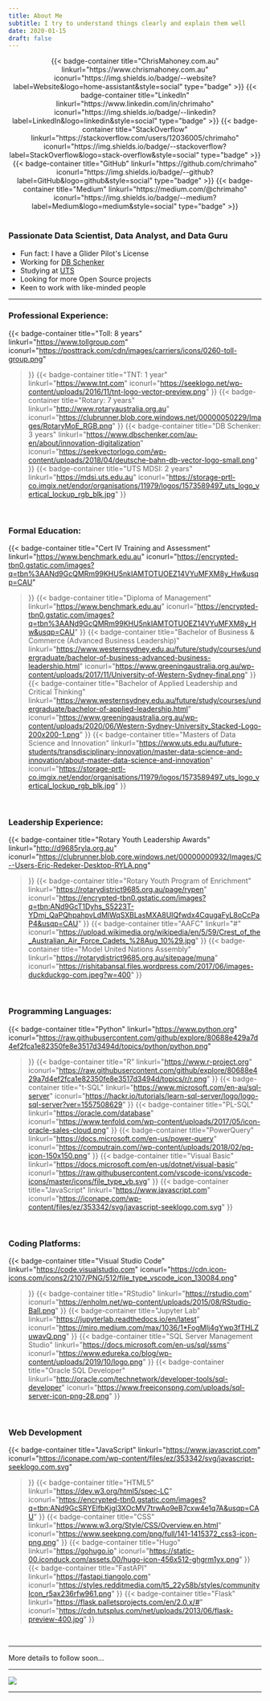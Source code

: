 ```yaml
---
title: About Me
subtitle: I try to understand things clearly and explain them well
date: 2020-01-15
draft: false
---
```


<!-- 
Good references for badges:
- Shield details: https://shields.io/#your-badge
- Good Badges Repo: https://github.com/alexandresanlim/Badges4-README.md-Profile
- Another good Badges Repo: https://github.com/Ileriayo/markdown-badges 
-->

<div align="center">
    {{< badge-container 
        title="ChrisMahoney.com.au" 
        linkurl="https://www.chrismahoney.com.au" 
        iconurl="https://img.shields.io/badge/--website?label=Website&logo=home-assistant&style=social" 
        type="badge"
    >}}
    {{< badge-container 
        title="LinkedIn" 
        linkurl="https://www.linkedin.com/in/chrimaho" 
        iconurl="https://img.shields.io/badge/--linkedin?label=LinkedIn&logo=linkedin&style=social" 
        type="badge"
    >}}
    {{< badge-container 
        title="StackOverflow" 
        linkurl="https://stackoverflow.com/users/12036005/chrimaho" 
        iconurl="https://img.shields.io/badge/--stackoverflow?label=StackOverflow&logo=stack-overflow&style=social" 
        type="badge"
    >}}
    {{< badge-container 
        title="GitHub" 
        linkurl="https://github.com/chrimaho" 
        iconurl="https://img.shields.io/badge/--github?label=GitHub&logo=github&style=social" 
        type="badge"
    >}}
    {{< badge-container 
        title="Medium" 
        linkurl="https://medium.com/@chrimaho" 
        iconurl="https://img.shields.io/badge/--medium?label=Medium&logo=medium&style=social" 
        type="badge"
    >}}
</div>

<br>

### Passionate Data Scientist, Data Analyst, and Data Guru

<!--
Good reference sites for emoji's:
- https://gist.github.com/rxaviers/7360908
- https://gist.github.com/ricealexander/ae8b8cddc3939d6ba212f953701f53e6
- https://github.com/ikatyang/emoji-cheat-sheet
- https://unicode.org/emoji/charts/full-emoji-list.html
-->

- Fun fact: I have a Glider Pilot's License
- Working for [DB Schenker](https://www.dbschenker.com/au-en/about/innovation-digitalization)
- Studying at [UTS](https://mdsi.uts.edu.au)
- Looking for more Open Source projects
- Keen to work with like-minded people

---

### Professional Experience:

{{< badge-container 
    title="Toll: 8 years" 
    linkurl="https://www.tollgroup.com" 
    iconurl="https://posttrack.com/cdn/images/carriers/icons/0260-toll-group.png" 
>}}
{{< badge-container 
    title="TNT: 1 year" 
    linkurl="https://www.tnt.com" 
    iconurl="https://seeklogo.net/wp-content/uploads/2016/11/tnt-logo-vector-preview.png" 
>}}
{{< badge-container 
    title="Rotary: 7 years" 
    linkurl="http://www.rotaryaustralia.org.au" 
    iconurl="https://clubrunner.blob.core.windows.net/00000050229/Images/RotaryMoE_RGB.png" 
>}}
{{< badge-container 
    title="DB Schenker: 3 years" 
    linkurl="https://www.dbschenker.com/au-en/about/innovation-digitalization" 
    iconurl="https://seekvectorlogo.com/wp-content/uploads/2018/04/deutsche-bahn-db-vector-logo-small.png" 
>}}
{{< badge-container 
    title="UTS MDSI: 2 years" 
    linkurl="https://mdsi.uts.edu.au" 
    iconurl="https://storage-prtl-co.imgix.net/endor/organisations/11979/logos/1573589497_uts_logo_vertical_lockup_rgb_blk.jpg" 
>}}

<br>

### Formal Education:

{{< badge-container 
    title="Cert IV Training and Assessment" 
    linkurl="https://www.benchmark.edu.au" 
    iconurl="https://encrypted-tbn0.gstatic.com/images?q=tbn%3AANd9GcQMRm99KHU5nkIAMTOTUOEZ14VYuMFXM8y_Hw&usqp=CAU" 
>}}
{{< badge-container 
    title="Diploma of Management" 
    linkurl="https://www.benchmark.edu.au" 
    iconurl="https://encrypted-tbn0.gstatic.com/images?q=tbn%3AANd9GcQMRm99KHU5nkIAMTOTUOEZ14VYuMFXM8y_Hw&usqp=CAU" 
>}}
{{< badge-container 
    title="Bachelor of Business & Commerce (Advanced Business Leadership)" 
    linkurl="https://www.westernsydney.edu.au/future/study/courses/undergraduate/bachelor-of-business-advanced-business-leadership.html" 
    iconurl="https://www.greeningaustralia.org.au/wp-content/uploads/2017/11/University-of-Western-Sydney-final.png" 
>}}
{{< badge-container 
    title="Bachelor of Applied Leadership and Critical Thinking" 
    linkurl="https://www.westernsydney.edu.au/future/study/courses/undergraduate/bachelor-of-applied-leadership.html" 
    iconurl="https://www.greeningaustralia.org.au/wp-content/uploads/2020/06/Western-Sydney-University_Stacked-Logo-200x200-1.png" 
>}}
{{< badge-container 
    title="Masters of Data Science and Innovation" 
    linkurl="https://www.uts.edu.au/future-students/transdisciplinary-innovation/master-data-science-and-innovation/about-master-data-science-and-innovation" 
    iconurl="https://storage-prtl-co.imgix.net/endor/organisations/11979/logos/1573589497_uts_logo_vertical_lockup_rgb_blk.jpg" 
>}}

<br>

### Leadership Experience:

{{< badge-container 
    title="Rotary Youth Leadership Awards" 
    linkurl="http://d9685ryla.org.au" 
    iconurl="https://clubrunner.blob.core.windows.net/00000000932/Images/C--Users-Eric-Redeker-Desktop-RYLA.png" 
>}}
{{< badge-container 
    title="Rotary Youth Program of Enrichment" 
    linkurl="https://rotarydistrict9685.org.au/page/rypen" 
    iconurl="https://encrypted-tbn0.gstatic.com/images?q=tbn:ANd9GcT1Dyhs_S5223T-YDmj_QaPQhpahpvLdMlWqSXBLasMXA8UIQfwdx4CqugaFyL8oCcPaP4&usqp=CAU" 
>}}
{{< badge-container 
    title="AAFC" 
    linkurl="#" 
    iconurl="https://upload.wikimedia.org/wikipedia/en/5/59/Crest_of_the_Australian_Air_Force_Cadets_%28Aug_10%29.jpg" 
>}}
{{< badge-container
    title="Model United Nations Assembly"
    linkurl="https://rotarydistrict9685.org.au/sitepage/muna"
    iconurl="https://rishitabansal.files.wordpress.com/2017/06/images-duckduckgo-com.jpeg?w=400" 
>}}

<br>

### Programming Languages:

{{< badge-container
    title="Python"
    linkurl="https://www.python.org"
    iconurl="https://raw.githubusercontent.com/github/explore/80688e429a7d4ef2fca1e82350fe8e3517d3494d/topics/python/python.png" 
>}}
{{< badge-container
    title="R"
    linkurl="https://www.r-project.org"
    iconurl="https://raw.githubusercontent.com/github/explore/80688e429a7d4ef2fca1e82350fe8e3517d3494d/topics/r/r.png" 
>}}
{{< badge-container
    title="t-SQL"
    linkurl="https://www.microsoft.com/en-au/sql-server"
    iconurl="https://hackr.io/tutorials/learn-sql-server/logo/logo-sql-server?ver=1557508629" 
>}}
{{< badge-container
    title="PL-SQL"
    linkurl="https://oracle.com/database"
    iconurl="https://www.tenfold.com/wp-content/uploads/2017/05/icon-oracle-sales-cloud.png" 
>}}
{{< badge-container
    title="PowerQuery"
    linkurl="https://docs.microsoft.com/en-us/power-query"
    iconurl="https://computrain.com//wp-content/uploads/2018/02/pq-icon-150x150.png" 
>}}
{{< badge-container
    title="Visual Basic"
    linkurl="https://docs.microsoft.com/en-us/dotnet/visual-basic"
    iconurl="https://raw.githubusercontent.com/vscode-icons/vscode-icons/master/icons/file_type_vb.svg" 
>}}
{{< badge-container
    title="JavaScript"
    linkurl="https://www.javascript.com"
    iconurl="https://iconape.com/wp-content/files/ez/353342/svg/javascript-seeklogo.com.svg" 
>}}

<br>

### Coding Platforms:

{{< badge-container
    title="Visual Studio Code"
    linkurl="https://code.visualstudio.com"
    iconurl="https://cdn.icon-icons.com/icons2/2107/PNG/512/file_type_vscode_icon_130084.png" 
>}}
{{< badge-container
    title="RStudio"
    linkurl="https://rstudio.com"
    iconurl="https://enholm.net/wp-content/uploads/2015/08/RStudio-Ball.png" 
>}}
{{< badge-container
    title="Jupyter Lab"
    linkurl="https://jupyterlab.readthedocs.io/en/latest"
    iconurl="https://miro.medium.com/max/1036/1*FogMIj4gYwp3fTHLZuwavQ.png" 
>}}
{{< badge-container
    title="SQL Server Management Studio"
    linkurl="https://docs.microsoft.com/en-us/sql/ssms"
    iconurl="https://www.edureka.co/blog/wp-content/uploads/2019/10/logo.png" 
>}}
{{< badge-container
    title="Oracle SQL Developer"
    linkurl="http://oracle.com/technetwork/developer-tools/sql-developer"
    iconurl="https://www.freeiconspng.com/uploads/sql-server-icon-png-28.png" 
>}}

<br>

### Web Development

{{< badge-container
    title="JavaScript"
    linkurl="https://www.javascript.com"
    iconurl="https://iconape.com/wp-content/files/ez/353342/svg/javascript-seeklogo.com.svg" 
>}}
{{< badge-container
    title="HTML5"
    linkurl="https://dev.w3.org/html5/spec-LC"
    iconurl="https://encrypted-tbn0.gstatic.com/images?q=tbn:ANd9GcSRYElfbKjgl3XOcMV7trwAo9eB7cxw4e1q7A&usqp=CAU" 
>}}
{{< badge-container
    title="CSS"
    linkurl="https://www.w3.org/Style/CSS/Overview.en.html"
    iconurl="https://www.seekpng.com/png/full/141-1415372_css3-icon-png.png" 
>}}
{{< badge-container
    title="Hugo"
    linkurl="https://gohugo.io"
    iconurl="https://static-00.iconduck.com/assets.00/hugo-icon-456x512-ghgrm1yx.png" 
>}}
{{< badge-container
    title="FastAPI"
    linkurl="https://fastapi.tiangolo.com"
    iconurl="https://styles.redditmedia.com/t5_22y58b/styles/communityIcon_r5ax236rfw961.png" 
>}}
{{< badge-container
    title="Flask"
    linkurl="https://flask.palletsprojects.com/en/2.0.x/#"
    iconurl="https://cdn.tutsplus.com/net/uploads/2013/06/flask-preview-400.jpg" 
>}}

<br>

---

More details to follow soon...

---


![](/images/ChrisMahoneyInspirational_Modified.jpg)


<!---

Lorem ipsum dolor sit amet, consetetur sadipscing elitr, sed diam nonumy eirmod tempor invidunt ut labore et dolore magna aliquyam erat, sed diam voluptua.  

> At vero eos et accusam et justo duo dolores et ea rebum. Stet clita kasd gubergren, no sea takimata sanctus est Lorem ipsum dolor sit amet.

Lorem ipsum dolor sit amet, consetetur sadipscing elitr, sed diam nonumy eirmod tempor invidunt ut labore et dolore magna aliquyam erat, sed diam voluptua. At vero eos et accusam et justo duo dolores et ea rebum. Stet clita kasd gubergren, no sea takimata sanctus est Lorem ipsum dolor sit amet.


{{< columns >}}
Lorem ipsum dolor sit amet, consetetur sadipscing elitr, sed diam nonumy eirmod tempor invidunt ut labore et dolore magna aliquyam erat, sed diam voluptua. At vero eos et accusam et justo duo dolores et ea rebum. Stet clita kasd gubergren, no sea takimata sanctus est Lorem ipsum dolor sit amet. Lorem ipsum dolor sit amet, consetetur sadipscing elitr, sed diam nonumy eirmod tempor invidunt ut labore et dolore magna aliquyam erat, sed diam voluptua. At vero eos et accusam et justo duo dolores et ea rebum. Stet clita kasd gubergren, no sea takimata sanctus est Lorem ipsum dolor sit amet.
{{< column >}}
Lorem ipsum dolor sit amet, consetetur sadipscing elitr, sed diam nonumy eirmod tempor invidunt ut labore et dolore magna aliquyam erat, sed diam voluptua. At vero eos et accusam et justo duo dolores et ea rebum. Stet clita kasd gubergren, no sea takimata sanctus est Lorem ipsum dolor sit amet. Lorem ipsum dolor sit amet, consetetur sadipscing elitr, sed diam nonumy eirmod tempor invidunt ut labore et dolore magna aliquyam erat, sed diam voluptua. At vero eos et accusam et justo duo dolores et ea rebum. Stet clita kasd gubergren, no sea takimata sanctus est Lorem ipsum dolor sit amet.
{{< endcolumns >}}

--->

---
